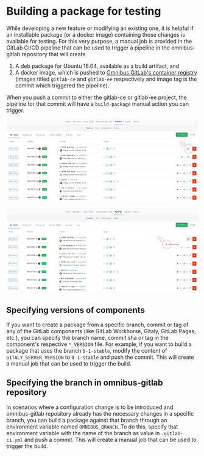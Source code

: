 # Building a package for testing

While developing a new feature or modifying an existing one, it is helpful if an
installable package (or a docker image) containing those changes is available
for testing. For this very purpose, a manual job is provided in the GitLab CI/CD
pipeline that can be used to trigger a pipeline in the omnibus-gitlab repository
that will create
1. A deb package for Ubuntu 16.04, available as a build artifact, and
2. A docker image, which is pushed to [Omnibus GitLab's container 
registry](https://gitlab.com/gitlab-org/omnibus-gitlab/container_registry)
(images titled `gitlab-ce` and `gitlab-ee` respectively and image tag is the
commit which triggered the pipeline).

When you push a commit to either the gitlab-ce or gitlab-ee project, the
pipeline for that commit will have a `build-package` manual action you can
trigger.

![Manual actions](img/trigger_ss1.png)

![Build package manual action](img/trigger_ss2.png)

## Specifying versions of components

If you want to create a package from a specific branch, commit or tag of any of
the GitLab components (like GitLab Workhorse, Gitaly, GitLab Pages, etc.), you
can specify the branch name, commit sha or tag in the component's respective
`*_VERSION` file. For example, if you want to build a package that uses the
branch `0-1-stable`, modify the content of `GITALY_SERVER_VERSION` to
`0-1-stable` and push the commit. This will create a manual job that can be
used to trigger the build.

## Specifying the branch in omnibus-gitlab repository

In scenarios where a configuration change is to be introduced and omnibus-gitlab
repository already has the necessary changes in a specific branch, you can build
a package against that branch through an environment variable named
`OMNIBUS_BRANCH`. To do this, specify that environment variable with the name of
the branch as value in `.gitlab-ci.yml` and push a commit. This will create a
manual job that can be used to trigger the build.
